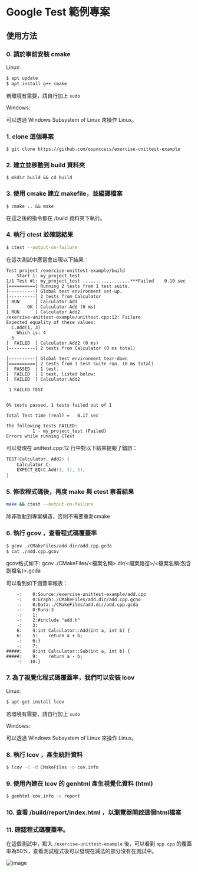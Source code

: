 # Google Test 範例專案

## 使用方法

### 0. 請於事前安裝 cmake

Linux:

```sh
$ apt update
$ apt install g++ cmake
```

若環境有需要，請自行加上 `sudo`

Windows:

可以透過 Windows Subsystem of Linux 來操作 Linux。

### 1. clone 這個專案

```shell
$ git clone https://github.com/oopnccucs/exercise-unittest-example
```

### 2. 建立並移動到 build 資料夾

```shell
$ mkdir build && cd build
```

### 3. 使用 cmake 建立 makefile，並編譯檔案

```shell
$ cmake .. && make
```

在這之後的指令都在 /build 資料夾下執行。

### 4. 執行 ctest 並確認結果

```sh
$ ctest --output-on-failure
```

在這次測試中應當會出現以下結果：

```
Test project /exercise-unittest-example/build
    Start 1: my_project_test
1/1 Test #1: my_project_test ..................***Failed    0.10 sec
[==========] Running 2 tests from 1 test suite.
[----------] Global test environment set-up.
[----------] 2 tests from Calculator
[ RUN      ] Calculator.Add
[       OK ] Calculator.Add (0 ms)
[ RUN      ] Calculator.Add2
/exercise-unittest-example/unittest.cpp:12: Failure
Expected equality of these values:
  C.Add(1, 3)
    Which is: 4
  5
[  FAILED  ] Calculator.Add2 (0 ms)
[----------] 2 tests from Calculator (0 ms total)

[----------] Global test environment tear-down
[==========] 2 tests from 1 test suite ran. (0 ms total)
[  PASSED  ] 1 test.
[  FAILED  ] 1 test, listed below:
[  FAILED  ] Calculator.Add2

 1 FAILED TEST


0% tests passed, 1 tests failed out of 1

Total Test time (real) =   0.17 sec

The following tests FAILED:
          1 - my_project_test (Failed)
Errors while running CTest
```

可以發現在 unittest.cpp:12 行中對以下結果提報了錯誤：

```cpp
TEST(Calculator, Add2) {
    Calculator C;
    EXPECT_EQ(C.Add(1, 3), 5);
}
```

### 5. 修改程式碼後，再度 make 與 ctest 察看結果

```sh
make && ctest --output-on-failure
```
除非改動到專案構造，否則不需要重新cmake

### 6. 執行 gcov ，查看程式碼覆蓋率

```sh
$ gcov ./CMakeFiles/add.dir/add.cpp.gcda 
$ cat ./add.cpp.gcov
```
gcov格式如下:
gcov ./CMakeFiles/<檔案名稱>.dir/<檔案路徑>/<檔案名稱(包含副檔名)>.gcda

可以看到如下涵蓋率報表：

```
    -:    0:Source:/exercise-unittest-example/add.cpp
    -:    0:Graph:./CMakeFiles/add.dir/add.cpp.gcno
    -:    0:Data:./CMakeFiles/add.dir/add.cpp.gcda
    -:    0:Runs:3
    -:    1:
    -:    2:#include "add.h"
    -:    3:
    6:    4:int Calculator::Add(int a, int b) {
    6:    5:    return a + b;
    -:    6:}
    -:    7:
#####:    8:int Calculator::Sub(int a, int b) {
#####:    9:    return a - b;
    -:   10:}
```

### 7. 為了視覺化程式碼覆蓋率，我們可以安裝 lcov 

Linux:

```sh
$ apt-get install lcov
```

若環境有需要，請自行加上 `sudo`

Windows:

可以透過 Windows Subsystem of Linux 來操作 Linux。

### 8. 執行 lcov ，產生統計資料

```sh
$ lcov -c -d CMakeFiles -o cov.info
```

### 9. 使用內建在 lcov 的 genhtml 產生視覺化資料 (html)

```sh
$ genhtml cov.info -o report
```

### 10. 查看 /build/report/index.html ，以瀏覽器開啟這個html檔案

### 11. 確認程式碼覆蓋率。
    
在這個測試中，點入 `/exercise-unittest-example` 後，可以看到 `app.cpp` 的覆蓋率為50%，查看測試程式後可以發現在減法的部分沒有在測試中。

![image](https://i.imgur.com/8fWeBEG.png)